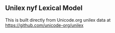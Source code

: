 Unilex nyf Lexical Model
----------------------

This is built directly from Unicode.org unilex data at
https://github.com/unicode-org/unilex
